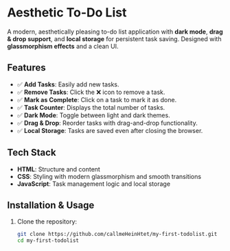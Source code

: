 # Aesthetic To-Do List

A modern, aesthetically pleasing to-do list application with **dark mode**, **drag & drop support**, and **local storage** for persistent task saving. Designed with **glassmorphism effects** and a clean UI.

## Features

- ✅ **Add Tasks**: Easily add new tasks.
- ✅ **Remove Tasks**: Click the ❌ icon to remove a task.
- ✅ **Mark as Complete**: Click on a task to mark it as done.
- ✅ **Task Counter**: Displays the total number of tasks.
- ✅ **Dark Mode**: Toggle between light and dark themes.
- ✅ **Drag & Drop**: Reorder tasks with drag-and-drop functionality.
- ✅ **Local Storage**: Tasks are saved even after closing the browser.

## Tech Stack

- **HTML**: Structure and content
- **CSS**: Styling with modern glassmorphism and smooth transitions
- **JavaScript**: Task management logic and local storage

## Installation & Usage

1. Clone the repository:
   ```sh
   git clone https://github.com/callmeHeinHtet/my-first-todolist.git
   cd my-first-todolist
